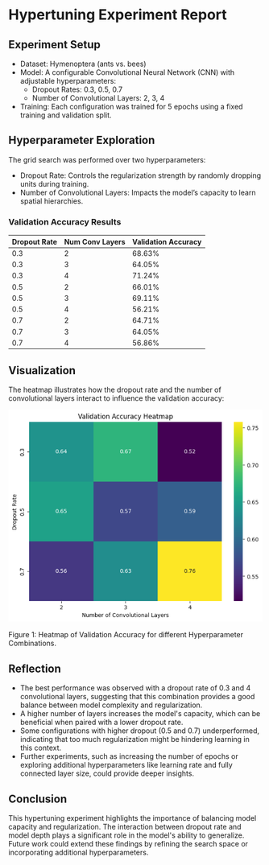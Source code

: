 # Hypertuning Experiment Report

## Experiment Setup
- Dataset: Hymenoptera (ants vs. bees)  
- Model: A configurable Convolutional Neural Network (CNN) with adjustable hyperparameters:
  - Dropout Rates: 0.3, 0.5, 0.7  
  - Number of Convolutional Layers: 2, 3, 4  
- Training: Each configuration was trained for 5 epochs using a fixed training and validation split.

## Hyperparameter Exploration
The grid search was performed over two hyperparameters:
- Dropout Rate: Controls the regularization strength by randomly dropping units during training.
- Number of Convolutional Layers: Impacts the model’s capacity to learn spatial hierarchies.

### Validation Accuracy Results

| Dropout Rate | Num Conv Layers | Validation Accuracy |
|--------------|-----------------|---------------------|
| 0.3          | 2               | 68.63%              |
| 0.3          | 3               | 64.05%              |
| 0.3          | 4               | 71.24%              |
| 0.5          | 2               | 66.01%              |
| 0.5          | 3               | 69.11%              |
| 0.5          | 4               | 56.21%              |
| 0.7          | 2               | 64.71%              |
| 0.7          | 3               | 64.05%              |
| 0.7          | 4               | 56.86%              |


## Visualization
The heatmap illustrates how the dropout rate and the number of convolutional layers interact to influence the validation accuracy:

![Heatmap](heatmap.png)

Figure 1: Heatmap of Validation Accuracy for different Hyperparameter Combinations.

## Reflection
- The best performance was observed with a dropout rate of 0.3 and 4 convolutional layers, suggesting that this combination provides a good balance between model complexity and regularization.
- A higher number of layers increases the model's capacity, which can be beneficial when paired with a lower dropout rate.
- Some configurations with higher dropout (0.5 and 0.7) underperformed, indicating that too much regularization might be hindering learning in this context.
- Further experiments, such as increasing the number of epochs or exploring additional hyperparameters like learning rate and fully connected layer size, could provide deeper insights.

## Conclusion
This hypertuning experiment highlights the importance of balancing model capacity and regularization. The interaction between dropout rate and model depth plays a significant role in the model's ability to generalize. Future work could extend these findings by refining the search space or incorporating additional hyperparameters.
